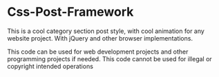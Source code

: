 # Css-Post-Framework
This is a cool category section post style, with cool animation for any website project. With jQuery and other browser implementations.

This code can be used for web development projects and other programming projects if needed.
This code cannot be used for illegal or copyright intended operations



